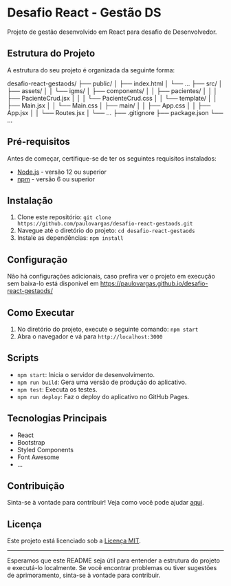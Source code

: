 # Desafio React - Gestão DS

Projeto de gestão desenvolvido em React para desafio de Desenvolvedor.

## Estrutura do Projeto

A estrutura do seu projeto é organizada da seguinte forma:

desafio-react-gestaods/
├── public/
│ ├── index.html
│ └── ...
├── src/
│ ├── assets/
│ │ └── igms/
│ ├── components/
│ │ ├── pacientes/
│ │ │ ├── PacienteCrud.jsx
│ │ │ └── PacienteCrud.css
│ │ └── template/
│ │ ├── Main.jsx
│ │ └── Main.css
│ ├── main/
│ │ ├── App.css
│ │ ├── App.jsx
│ │ └── Routes.jsx
│ └── ...
├── .gitignore
├── package.json
└── ...


## Pré-requisitos

Antes de começar, certifique-se de ter os seguintes requisitos instalados:

- [Node.js](https://nodejs.org/) - versão 12 ou superior
- [npm](https://www.npmjs.com/) - versão 6 ou superior

## Instalação

1. Clone este repositório: `git clone https://github.com/paulovargas/desafio-react-gestaods.git`
2. Navegue até o diretório do projeto: `cd desafio-react-gestaods`
3. Instale as dependências: `npm install`

## Configuração

Não há configurações adicionais, caso prefira ver o projeto em execução sem baixa-lo está disponivel em https://paulovargas.github.io/desafio-react-gestaods/

## Como Executar

1. No diretório do projeto, execute o seguinte comando: `npm start`
2. Abra o navegador e vá para `http://localhost:3000`

## Scripts

- `npm start`: Inicia o servidor de desenvolvimento.
- `npm run build`: Gera uma versão de produção do aplicativo.
- `npm test`: Executa os testes.
- `npm run deploy`: Faz o deploy do aplicativo no GitHub Pages.

## Tecnologias Principais

- React
- Bootstrap
- Styled Components
- Font Awesome
- ...

## Contribuição

Sinta-se à vontade para contribuir! Veja como você pode ajudar [aqui](CONTRIBUTING.md).

## Licença

Este projeto está licenciado sob a [Licença MIT](LICENSE).

---

Esperamos que este README seja útil para entender a estrutura do projeto e executá-lo localmente. Se você encontrar problemas ou tiver sugestões de aprimoramento, sinta-se à vontade para contribuir.

